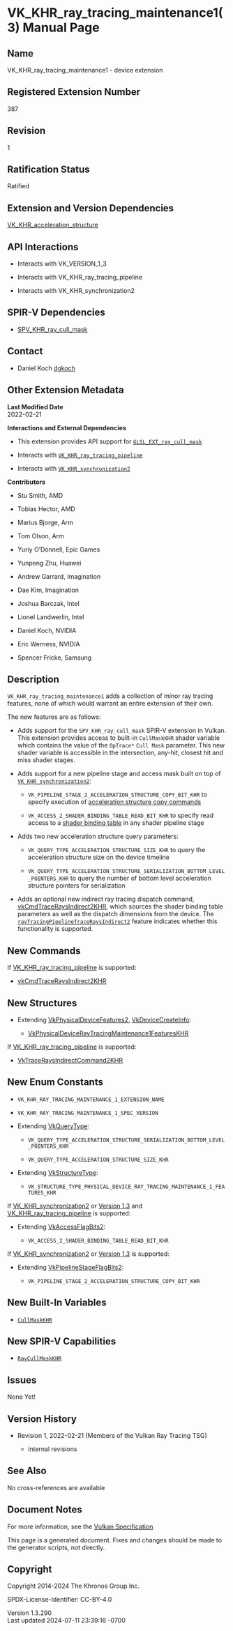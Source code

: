 # VK_KHR_ray_tracing_maintenance1(3) Manual Page

## Name

VK_KHR_ray_tracing_maintenance1 - device extension



## <a href="#_registered_extension_number" class="anchor"></a>Registered Extension Number

387

## <a href="#_revision" class="anchor"></a>Revision

1

## <a href="#_ratification_status" class="anchor"></a>Ratification Status

Ratified

## <a href="#_extension_and_version_dependencies" class="anchor"></a>Extension and Version Dependencies

[VK_KHR_acceleration_structure](https://registry.khronos.org/vulkan/specs/1.3-extensions/man/html/VK_KHR_acceleration_structure.html)  

## <a href="#_api_interactions" class="anchor"></a>API Interactions

- Interacts with VK_VERSION_1_3

- Interacts with VK_KHR_ray_tracing_pipeline

- Interacts with VK_KHR_synchronization2

## <a href="#_spir_v_dependencies" class="anchor"></a>SPIR-V Dependencies

- [SPV_KHR_ray_cull_mask](https://htmlpreview.github.io/?https://github.com/KhronosGroup/SPIRV-Registry/blob/main/extensions/KHR/SPV_KHR_ray_cull_mask.html)

## <a href="#_contact" class="anchor"></a>Contact

- Daniel Koch <a
  href="https://github.com/KhronosGroup/Vulkan-Docs/issues/new?body=%5BVK_KHR_ray_tracing_maintenance1%5D%20@dgkoch%0A*Here%20describe%20the%20issue%20or%20question%20you%20have%20about%20the%20VK_KHR_ray_tracing_maintenance1%20extension*"
  target="_blank" rel="nofollow noopener"><em></em>dgkoch</a>

## <a href="#_other_extension_metadata" class="anchor"></a>Other Extension Metadata

**Last Modified Date**  
2022-02-21

**Interactions and External Dependencies**  
- This extension provides API support for
  [`GLSL_EXT_ray_cull_mask`](https://github.com/KhronosGroup/GLSL/blob/main/extensions/ext/GLSL_EXT_ray_cull_mask.txt)

- Interacts with
  [`VK_KHR_ray_tracing_pipeline`](https://registry.khronos.org/vulkan/specs/1.3-extensions/man/html/VK_KHR_ray_tracing_pipeline.html)

- Interacts with
  [`VK_KHR_synchronization2`](https://registry.khronos.org/vulkan/specs/1.3-extensions/man/html/VK_KHR_synchronization2.html)

**Contributors**  
- Stu Smith, AMD

- Tobias Hector, AMD

- Marius Bjorge, Arm

- Tom Olson, Arm

- Yuriy O’Donnell, Epic Games

- Yunpeng Zhu, Huawei

- Andrew Garrard, Imagination

- Dae Kim, Imagination

- Joshua Barczak, Intel

- Lionel Landwerlin, Intel

- Daniel Koch, NVIDIA

- Eric Werness, NVIDIA

- Spencer Fricke, Samsung

## <a href="#_description" class="anchor"></a>Description

`VK_KHR_ray_tracing_maintenance1` adds a collection of minor ray tracing
features, none of which would warrant an entire extension of their own.

The new features are as follows:

- Adds support for the `SPV_KHR_ray_cull_mask` SPIR-V extension in
  Vulkan. This extension provides access to built-in `CullMaskKHR`
  shader variable which contains the value of the `OpTrace*` `Cull Mask`
  parameter. This new shader variable is accessible in the intersection,
  any-hit, closest hit and miss shader stages.

- Adds support for a new pipeline stage and access mask built on top of
  [`VK_KHR_synchronization2`](https://registry.khronos.org/vulkan/specs/1.3-extensions/man/html/VK_KHR_synchronization2.html):

  - `VK_PIPELINE_STAGE_2_ACCELERATION_STRUCTURE_COPY_BIT_KHR` to specify
    execution of <a
    href="https://registry.khronos.org/vulkan/specs/1.3-extensions/html/vkspec.html#acceleration-structure-copying"
    target="_blank" rel="noopener">acceleration structure copy commands</a>

  - `VK_ACCESS_2_SHADER_BINDING_TABLE_READ_BIT_KHR` to specify read
    access to a <a
    href="https://registry.khronos.org/vulkan/specs/1.3-extensions/html/vkspec.html#shader-binding-table"
    target="_blank" rel="noopener">shader binding table</a> in any
    shader pipeline stage

- Adds two new acceleration structure query parameters:

  - `VK_QUERY_TYPE_ACCELERATION_STRUCTURE_SIZE_KHR` to query the
    acceleration structure size on the device timeline

  - `VK_QUERY_TYPE_ACCELERATION_STRUCTURE_SERIALIZATION_BOTTOM_LEVEL_POINTERS_KHR`
    to query the number of bottom level acceleration structure pointers
    for serialization

- Adds an optional new indirect ray tracing dispatch command,
  [vkCmdTraceRaysIndirect2KHR](https://registry.khronos.org/vulkan/specs/1.3-extensions/man/html/vkCmdTraceRaysIndirect2KHR.html), which
  sources the shader binding table parameters as well as the dispatch
  dimensions from the device. The <a
  href="https://registry.khronos.org/vulkan/specs/1.3-extensions/html/vkspec.html#features-rayTracingPipelineTraceRaysIndirect2"
  target="_blank"
  rel="noopener"><code>rayTracingPipelineTraceRaysIndirect2</code></a>
  feature indicates whether this functionality is supported.

## <a href="#_new_commands" class="anchor"></a>New Commands

If [VK_KHR_ray_tracing_pipeline](https://registry.khronos.org/vulkan/specs/1.3-extensions/man/html/VK_KHR_ray_tracing_pipeline.html) is
supported:

- [vkCmdTraceRaysIndirect2KHR](https://registry.khronos.org/vulkan/specs/1.3-extensions/man/html/vkCmdTraceRaysIndirect2KHR.html)

## <a href="#_new_structures" class="anchor"></a>New Structures

- Extending [VkPhysicalDeviceFeatures2](https://registry.khronos.org/vulkan/specs/1.3-extensions/man/html/VkPhysicalDeviceFeatures2.html),
  [VkDeviceCreateInfo](https://registry.khronos.org/vulkan/specs/1.3-extensions/man/html/VkDeviceCreateInfo.html):

  - [VkPhysicalDeviceRayTracingMaintenance1FeaturesKHR](https://registry.khronos.org/vulkan/specs/1.3-extensions/man/html/VkPhysicalDeviceRayTracingMaintenance1FeaturesKHR.html)

If [VK_KHR_ray_tracing_pipeline](https://registry.khronos.org/vulkan/specs/1.3-extensions/man/html/VK_KHR_ray_tracing_pipeline.html) is
supported:

- [VkTraceRaysIndirectCommand2KHR](https://registry.khronos.org/vulkan/specs/1.3-extensions/man/html/VkTraceRaysIndirectCommand2KHR.html)

## <a href="#_new_enum_constants" class="anchor"></a>New Enum Constants

- `VK_KHR_RAY_TRACING_MAINTENANCE_1_EXTENSION_NAME`

- `VK_KHR_RAY_TRACING_MAINTENANCE_1_SPEC_VERSION`

- Extending [VkQueryType](https://registry.khronos.org/vulkan/specs/1.3-extensions/man/html/VkQueryType.html):

  - `VK_QUERY_TYPE_ACCELERATION_STRUCTURE_SERIALIZATION_BOTTOM_LEVEL_POINTERS_KHR`

  - `VK_QUERY_TYPE_ACCELERATION_STRUCTURE_SIZE_KHR`

- Extending [VkStructureType](https://registry.khronos.org/vulkan/specs/1.3-extensions/man/html/VkStructureType.html):

  - `VK_STRUCTURE_TYPE_PHYSICAL_DEVICE_RAY_TRACING_MAINTENANCE_1_FEATURES_KHR`

If [VK_KHR_synchronization2](https://registry.khronos.org/vulkan/specs/1.3-extensions/man/html/VK_KHR_synchronization2.html) or [Version
1.3](#versions-1.3) and
[VK_KHR_ray_tracing_pipeline](https://registry.khronos.org/vulkan/specs/1.3-extensions/man/html/VK_KHR_ray_tracing_pipeline.html) is
supported:

- Extending [VkAccessFlagBits2](https://registry.khronos.org/vulkan/specs/1.3-extensions/man/html/VkAccessFlagBits2.html):

  - `VK_ACCESS_2_SHADER_BINDING_TABLE_READ_BIT_KHR`

If [VK_KHR_synchronization2](https://registry.khronos.org/vulkan/specs/1.3-extensions/man/html/VK_KHR_synchronization2.html) or [Version
1.3](#versions-1.3) is supported:

- Extending [VkPipelineStageFlagBits2](https://registry.khronos.org/vulkan/specs/1.3-extensions/man/html/VkPipelineStageFlagBits2.html):

  - `VK_PIPELINE_STAGE_2_ACCELERATION_STRUCTURE_COPY_BIT_KHR`

## <a href="#_new_built_in_variables" class="anchor"></a>New Built-In Variables

- <a
  href="https://registry.khronos.org/vulkan/specs/1.3-extensions/html/vkspec.html#interfaces-builtin-variables-cullmask"
  target="_blank" rel="noopener"><code>CullMaskKHR</code></a>

## <a href="#_new_spir_v_capabilities" class="anchor"></a>New SPIR-V Capabilities

- <a
  href="https://registry.khronos.org/vulkan/specs/1.3-extensions/html/vkspec.html#spirvenv-capabilities-table-RayCullMaskKHR"
  target="_blank" rel="noopener"><code>RayCullMaskKHR</code></a>

## <a href="#_issues" class="anchor"></a>Issues

None Yet!

## <a href="#_version_history" class="anchor"></a>Version History

- Revision 1, 2022-02-21 (Members of the Vulkan Ray Tracing TSG)

  - internal revisions

## <a href="#_see_also" class="anchor"></a>See Also

No cross-references are available

## <a href="#_document_notes" class="anchor"></a>Document Notes

For more information, see the <a
href="https://registry.khronos.org/vulkan/specs/1.3-extensions/html/vkspec.html#VK_KHR_ray_tracing_maintenance1"
target="_blank" rel="noopener">Vulkan Specification</a>

This page is a generated document. Fixes and changes should be made to
the generator scripts, not directly.

## <a href="#_copyright" class="anchor"></a>Copyright

Copyright 2014-2024 The Khronos Group Inc.

SPDX-License-Identifier: CC-BY-4.0

Version 1.3.290  
Last updated 2024-07-11 23:39:16 -0700
